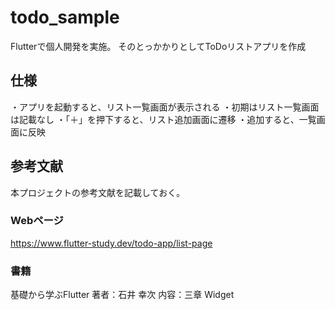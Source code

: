 # todo_sample
Flutterで個人開発を実施。
そのとっかかりとしてToDoリストアプリを作成

## 仕様
・アプリを起動すると、リスト一覧画面が表示される
・初期はリスト一覧画面は記載なし
・「＋」を押下すると、リスト追加画面に遷移
・追加すると、一覧画面に反映

## 参考文献
本プロジェクトの参考文献を記載しておく。

### Webページ
https://www.flutter-study.dev/todo-app/list-page

### 書籍
基礎から学ぶFlutter
著者：石井 幸次
内容：三章 Widget

